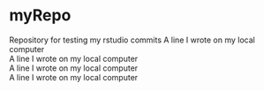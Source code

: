 # myRepo
Repository for testing my rstudio commits
A line I wrote on my local computer  
A line I wrote on my local computer  
A line I wrote on my local computer  
A line I wrote on my local computer  
